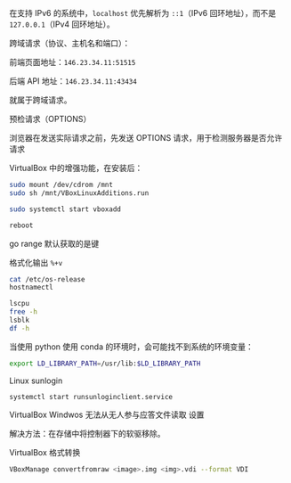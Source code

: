 在支持 IPv6 的系统中，`localhost` 优先解析为 `::1`（IPv6 回环地址），而不是 `127.0.0.1`（IPv4 回环地址）。

跨域请求（协议、主机名和端口）：

前端页面地址：`146.23.34.11:51515`

后端 API 地址：`146.23.34.11:43434`

就属于跨域请求。

预检请求（OPTIONS）

浏览器在发送实际请求之前，先发送 OPTIONS 请求，用于检测服务器是否允许请求

VirtualBox 中的增强功能，在安装后：

```sh
sudo mount /dev/cdrom /mnt
sudo sh /mnt/VBoxLinuxAdditions.run

sudo systemctl start vboxadd

reboot
```



go range 默认获取的是键

格式化输出 `%+v`



```sh
cat /etc/os-release
hostnamectl

lscpu
free -h
lsblk
df -h
```





当使用 python 使用 conda 的环境时，会可能找不到系统的环境变量：

```sh
export LD_LIBRARY_PATH=/usr/lib:$LD_LIBRARY_PATH
```





Linux sunlogin

```ssh
systemctl start runsunloginclient.service
```



VirtualBox Windwos 无法从无人参与应答文件读取<ProductKey> 设置

解决方法：在存储中将控制器下的软驱移除。

VirtualBox 格式转换

```sh
VBoxManage convertfromraw <image>.img <img>.vdi --format VDI
```

